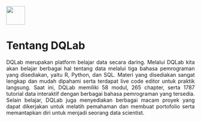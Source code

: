 <img src="https://academy.dqlab.id/images/DQ_Lab.png" height='50'>
<br>

# Tentang DQLab
<p style="text-align:justify">DQLab merupakan platform belajar data secara daring. Melalui DQLab kita akan belajar berbagai hal tentang data melalui tiga bahasa pemrograman yang disediakan, yaitu R, Python, dan SQL. Materi yang disediakan sangat lengkap dan mudah dipahami serta terdapat live code editor untuk praktik langsung. Saat ini, DQLab memiliki 58 modul, 265 chapter, serta 1787 tutorial data interaktif dengan berbagai bahasa pemrograman yang tersedia. Selain belajar, DQLab juga menyediakan berbagai macam proyek yang dapat dikerjakan untuk melatih pemahaman dan membuat portofolio serta memantapkan diri untuk menjadi seorang data scientist.</p>
